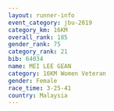 ```yaml
---
layout: runner-info 
event_category: jbu-2019 
category_km: 16KM  
overall_rank: 185
gender_rank: 75
category_rank: 21
bib: 64034
name: MEI LEE GEAN
category: 16KM Women Veteran
gender: Female
race_time: 3-25-41
country: Malaysia
---
```

